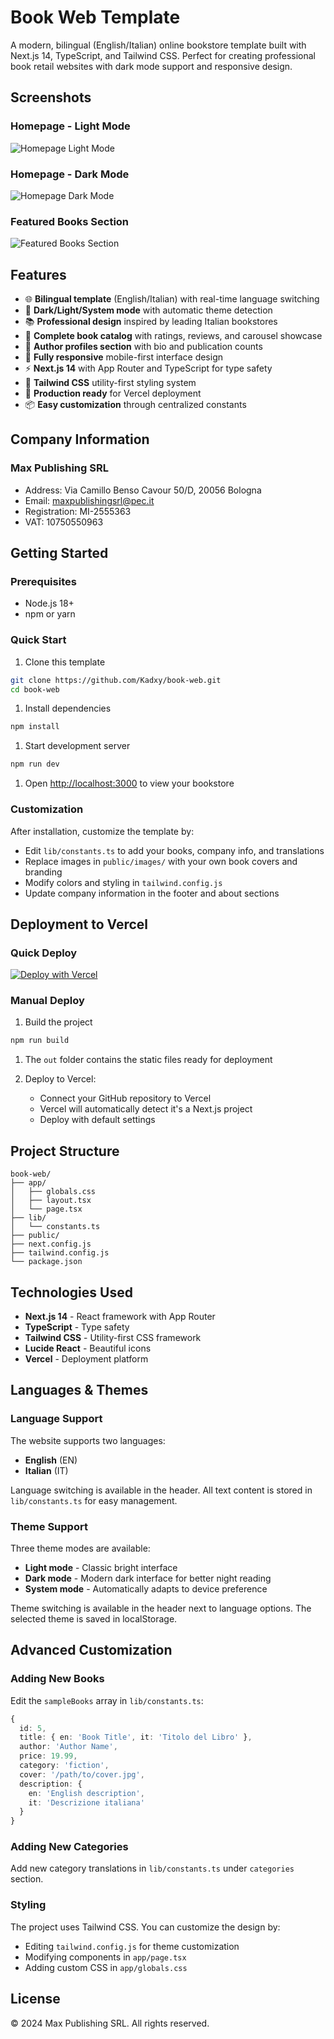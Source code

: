 # Book Web Template

A modern, bilingual (English/Italian) online bookstore template built with
Next.js 14, TypeScript, and Tailwind CSS. Perfect for creating professional
book retail websites with dark mode support and responsive design.

## Screenshots

### Homepage - Light Mode

![Homepage Light Mode](public/images/screenshots/homepage-light.jpeg)

### Homepage - Dark Mode

![Homepage Dark Mode](public/images/screenshots/homepage-dark.jpeg)

### Featured Books Section

![Featured Books Section](public/images/screenshots/books-section.jpeg)

## Features

- 🌐 **Bilingual template** (English/Italian) with real-time language switching
- 🌙 **Dark/Light/System mode** with automatic theme detection
- 📚 **Professional design** inspired by leading Italian bookstores
- 🛒 **Complete book catalog** with ratings, reviews, and carousel showcase
- 👥 **Author profiles section** with bio and publication counts
- 📱 **Fully responsive** mobile-first interface design
- ⚡ **Next.js 14** with App Router and TypeScript for type safety
- 🎨 **Tailwind CSS** utility-first styling system
- 🚀 **Production ready** for Vercel deployment
- 📦 **Easy customization** through centralized constants

## Company Information

### Max Publishing SRL

- Address: Via Camillo Benso Cavour 50/D, 20056 Bologna
- Email: <maxpublishingsrl@pec.it>
- Registration: MI-2555363
- VAT: 10750550963

## Getting Started

### Prerequisites

- Node.js 18+
- npm or yarn

### Quick Start

1. Clone this template

```bash
git clone https://github.com/Kadxy/book-web.git
cd book-web
```

1. Install dependencies

```bash
npm install
```

1. Start development server

```bash
npm run dev
```

1. Open [http://localhost:3000](http://localhost:3000) to view your bookstore

### Customization

After installation, customize the template by:

- Edit `lib/constants.ts` to add your books, company info, and translations
- Replace images in `public/images/` with your own book covers and branding
- Modify colors and styling in `tailwind.config.js`
- Update company information in the footer and about sections

## Deployment to Vercel

### Quick Deploy

[![Deploy with Vercel](https://vercel.com/button)](https://vercel.com/new/clone?repository-url=<your-repo-url>)

### Manual Deploy

1. Build the project

```bash
npm run build
```

1. The `out` folder contains the static files ready for deployment

1. Deploy to Vercel:
   - Connect your GitHub repository to Vercel
   - Vercel will automatically detect it's a Next.js project
   - Deploy with default settings

## Project Structure

```text
book-web/
├── app/
│   ├── globals.css
│   ├── layout.tsx
│   └── page.tsx
├── lib/
│   └── constants.ts
├── public/
├── next.config.js
├── tailwind.config.js
└── package.json
```

## Technologies Used

- **Next.js 14** - React framework with App Router
- **TypeScript** - Type safety
- **Tailwind CSS** - Utility-first CSS framework
- **Lucide React** - Beautiful icons
- **Vercel** - Deployment platform

## Languages & Themes

### Language Support

The website supports two languages:

- **English** (EN)
- **Italian** (IT)

Language switching is available in the header. All text content is stored in
`lib/constants.ts` for easy management.

### Theme Support

Three theme modes are available:

- **Light mode** - Classic bright interface
- **Dark mode** - Modern dark interface for better night reading
- **System mode** - Automatically adapts to device preference

Theme switching is available in the header next to language options. The
selected theme is saved in localStorage.

## Advanced Customization

### Adding New Books

Edit the `sampleBooks` array in `lib/constants.ts`:

```typescript
{
  id: 5,
  title: { en: 'Book Title', it: 'Titolo del Libro' },
  author: 'Author Name',
  price: 19.99,
  category: 'fiction',
  cover: '/path/to/cover.jpg',
  description: { 
    en: 'English description', 
    it: 'Descrizione italiana' 
  }
}
```

### Adding New Categories

Add new category translations in `lib/constants.ts` under `categories` section.

### Styling

The project uses Tailwind CSS. You can customize the design by:

- Editing `tailwind.config.js` for theme customization
- Modifying components in `app/page.tsx`
- Adding custom CSS in `app/globals.css`

## License

© 2024 Max Publishing SRL. All rights reserved.
